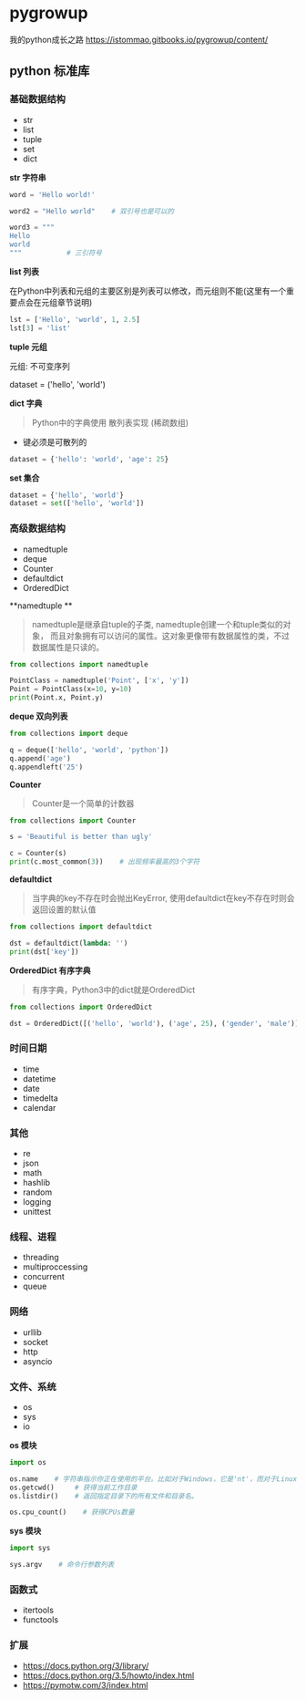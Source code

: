 # pygrowup

我的python成长之路
https://istommao.gitbooks.io/pygrowup/content/

## python 标准库

### 基础数据结构

- str
- list
- tuple
- set
- dict

**str 字符串**

```python
word = 'Hello world!'

word2 = "Hello world"    # 双引号也是可以的

word3 = """
Hello
world
"""           # 三引符号

```

**list 列表**

在Python中列表和元组的主要区别是列表可以修改，而元组则不能(这里有一个重要点会在元组章节说明)

```python
lst = ['Hello', 'world', 1, 2.5]
lst[3] = 'list'
```

**tuple 元组**

元组: 不可变序列

dataset = ('hello', 'world')

**dict 字典**

> Python中的字典使用 散列表实现 (稀疏数组)

- 键必须是可散列的


```python
dataset = {'hello': 'world', 'age': 25}
```

**set 集合**

```python
dataset = {'hello', 'world'}
dataset = set(['hello', 'world'])
```

### 高级数据结构

- namedtuple
- deque
- Counter
- defaultdict
- OrderedDict

**namedtuple **

> namedtuple是继承自tuple的子类, namedtuple创建一个和tuple类似的对象，
> 而且对象拥有可以访问的属性。这对象更像带有数据属性的类，不过数据属性是只读的。

```python
from collections import namedtuple

PointClass = namedtuple('Point', ['x', 'y'])
Point = PointClass(x=10, y=10)
print(Point.x, Point.y)
```

**deque 双向列表**

```python
from collections import deque

q = deque(['hello', 'world', 'python'])
q.append('age')
q.appendleft('25')
```

**Counter**

> Counter是一个简单的计数器

```python
from collections import Counter

s = 'Beautiful is better than ugly'

c = Counter(s)
print(c.most_common(3))    # 出现频率最高的3个字符
```

**defaultdict**

> 当字典的key不存在时会抛出KeyError, 使用defaultdict在key不存在时则会返回设置的默认值

```python
from collections import defaultdict

dst = defaultdict(lambda: '')
print(dst['key'])
```

**OrderedDict 有序字典**

> 有序字典，Python3中的dict就是OrderedDict

```python
from collections import OrderedDict

dst = OrderedDict([('hello', 'world'), ('age', 25), ('gender', 'male')])
```

### 时间日期

- time
- datetime
- date
- timedelta
- calendar

### 其他

- re
- json
- math
- hashlib
- random
- logging
- unittest

### 线程、进程

- threading
- multiproccessing
- concurrent
- queue

### 网络

- urllib
- socket
- http
- asyncio

### 文件、系统

- os
- sys
- io

**os 模块**

```python
import os

os.name    # 字符串指示你正在使用的平台。比如对于Windows，它是'nt'，而对于Linux/Unix用户，它是'posix'
os.getcwd()     # 获得当前工作目录
os.listdir()    # 返回指定目录下的所有文件和目录名。

os.cpu_count()    # 获得CPUs数量
```

**sys 模块**

```python
import sys

sys.argv    # 命令行参数列表
```

### 函数式

- itertools
- functools

### 扩展

- https://docs.python.org/3/library/
- https://docs.python.org/3.5/howto/index.html
- https://pymotw.com/3/index.html
